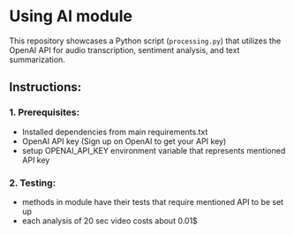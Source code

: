 # Using AI module 

This repository showcases a Python script (`processing.py`) that utilizes the OpenAI API for audio transcription, sentiment analysis, and text summarization.

## Instructions:

### 1. Prerequisites:
- Installed dependencies from main requirements.txt 
- OpenAI API key (Sign up on OpenAI to get your API key)
- setup OPENAI_API_KEY environment variable that represents mentioned API key 

### 2. Testing:
- methods in module have their tests that require mentioned API to be set up 
- each analysis of 20 sec video costs about 0.01$
